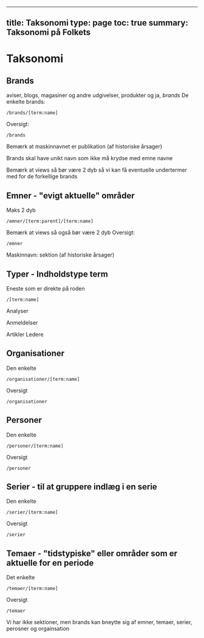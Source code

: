 


---
title: Taksonomi
type: page
toc: true
summary: Taksonomi på Folkets
---





# Taksonomi

## Brands

aviser, blogs, magasiner og andre udgivelser, produkter og ja, _brands_
De enkelte brands:

	/brands/[term:name]

Oversigt:

	/brands

Bemærk at maskinnavnet er publikation (af historiske årsager)

Brands skal have unikt navn som ikke må krydse med emne  navne

Bemærk at views så bør være 2 dyb så vi kan få eventuelle undertermer med for de forkellige brands

## Emner - "evigt aktuelle" områder

Maks 2 dyb

	/emner/[term:parent]/[term:name]

Bemærk at views så også bør være 2 dyb
Oversigt:

	/emner

Maskinnavn: sektion (af historiske årsager)

## Typer - Indholdstype term
Eneste som er direkte på roden

	/[term:name]

Analyser

Anmeldelser

Artikler
Ledere

## Organisationer

Den enkelte

	/organisationer/[term:name]

Oversigt

	/organisationer

## Personer

Den enkelte

	/personer/[term:name]

Oversigt

	/personer

## Serier - til at gruppere indlæg i en serie

Den enkelte

	/serier/[term:name]

Oversigt

	/serier

## Temaer - "tidstypiske" eller områder som er aktuelle for en periode

Det enkelte

	/temaer/[term:name]


Oversigt

	/temaer



Vi har ikke sektioner, men brands kan bneytte sig af emner, temaer, serier, perosner og orgainsation
